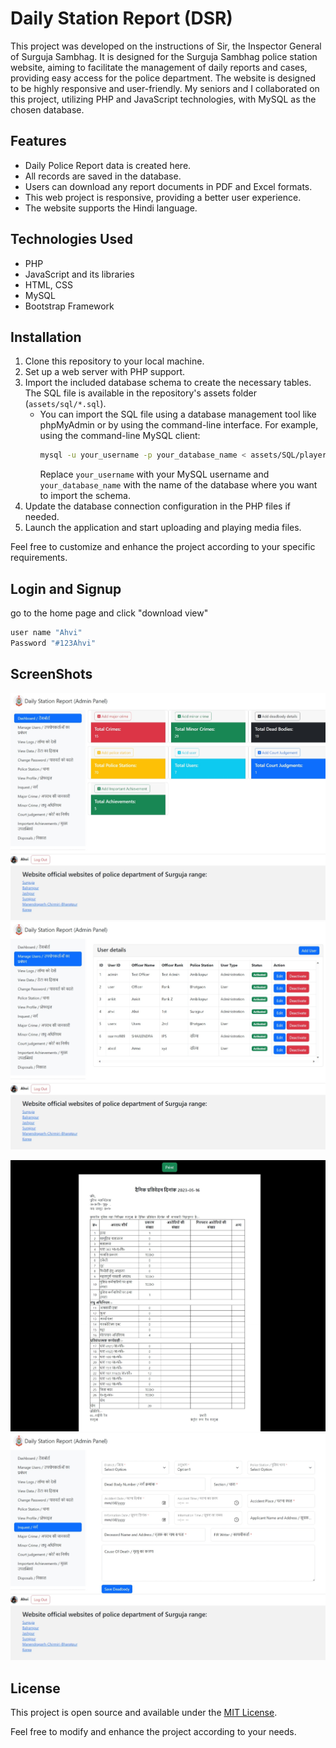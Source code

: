 # Daily Station Report (DSR)

This project was developed on the instructions of Sir, the Inspector General of Surguja Sambhag. It is designed for the Surguja Sambhag police station website, aiming to facilitate the management of daily reports and cases, providing easy access for the police department. The website is designed to be highly responsive and user-friendly. My seniors and I collaborated on this project, utilizing PHP and JavaScript technologies, with MySQL as the chosen database.

## Features
- Daily Police Report data is created here.
- All records are saved in the database.
- Users can download any report documents in PDF and Excel formats.
- This web project is responsive, providing a better user experience.
- The website supports the Hindi language.

## Technologies Used
- PHP
- JavaScript and its libraries
- HTML, CSS
- MySQL
- Bootstrap Framework

## Installation
1. Clone this repository to your local machine.
2. Set up a web server with PHP support.
3. Import the included database schema to create the necessary tables. The SQL file is available in the repository's assets folder (`assets/sql/*.sql`).
   - You can import the SQL file using a database management tool like phpMyAdmin or by using the command-line interface. For example, using the command-line MySQL client:
     ```bash
     mysql -u your_username -p your_database_name < assets/SQL/player.sql
     ```
     Replace `your_username` with your MySQL username and `your_database_name` with the name of the database where you want to import the schema.
4. Update the database connection configuration in the PHP files if needed.
5. Launch the application and start uploading and playing media files.

Feel free to customize and enhance the project according to your specific requirements.

## Login and Signup
go to the home page and click "download view"  
```bash
user name "Ahvi"
Password "#123Ahvi"
```
## ScreenShots 
![Image 2](https://github.com/Ankit2022u/DSR/blob/main/assets/screenshots/Web%20capture_31-1-2024_143728_localhost.jpeg)
![Image 3](https://github.com/Ankit2022u/DSR/blob/main/assets/screenshots/Web%20capture_31-1-2024_143756_localhost.jpeg)

![Image 5](https://github.com/Ankit2022u/DSR/blob/main/assets/screenshots/Web%20capture_31-1-2024_144019_localhost.jpeg)
![Image 6](https://github.com/Ankit2022u/DSR/blob/main/assets/screenshots/Web%20capture_31-1-2024_144046_localhost.jpeg)

## License

This project is open source and available under the [MIT License](https://opensource.org/licenses/MIT).

Feel free to modify and enhance the project according to your needs.
